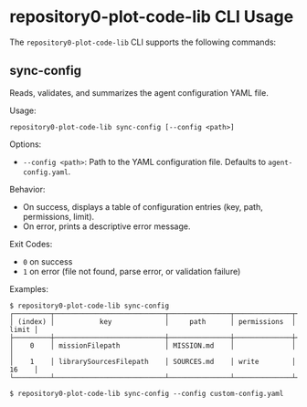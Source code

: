 # repository0-plot-code-lib CLI Usage

The `repository0-plot-code-lib` CLI supports the following commands:

## sync-config

Reads, validates, and summarizes the agent configuration YAML file.

Usage:
```
repository0-plot-code-lib sync-config [--config <path>]
```

Options:

- `--config <path>`: Path to the YAML configuration file. Defaults to `agent-config.yaml`.

Behavior:

- On success, displays a table of configuration entries (key, path, permissions, limit).
- On error, prints a descriptive error message.

Exit Codes:

- `0` on success
- `1` on error (file not found, parse error, or validation failure)

Examples:
```
$ repository0-plot-code-lib sync-config
┌─────────┬───────────────────────────┬───────────────┬──────────────┬───────┐
│ (index) │           key             │     path      │ permissions  │ limit │
├─────────┼───────────────────────────┼───────────────┼──────────────┼───────┤
│    0    │ missionFilepath           │ MISSION.md    │              │       │
│    1    │ librarySourcesFilepath    │ SOURCES.md    │ write        │ 16    │
└─────────┴───────────────────────────┴───────────────┴──────────────┴───────┘

$ repository0-plot-code-lib sync-config --config custom-config.yaml
```
